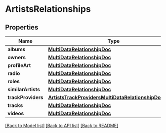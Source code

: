 # ArtistsRelationships

## Properties
Name | Type | Description | Notes
------------ | ------------- | ------------- | -------------
**albums** | [**MultiDataRelationshipDoc**](MultiDataRelationshipDoc.md) |  | 
**owners** | [**MultiDataRelationshipDoc**](MultiDataRelationshipDoc.md) |  | 
**profileArt** | [**MultiDataRelationshipDoc**](MultiDataRelationshipDoc.md) |  | 
**radio** | [**MultiDataRelationshipDoc**](MultiDataRelationshipDoc.md) |  | 
**roles** | [**MultiDataRelationshipDoc**](MultiDataRelationshipDoc.md) |  | 
**similarArtists** | [**MultiDataRelationshipDoc**](MultiDataRelationshipDoc.md) |  | 
**trackProviders** | [**ArtistsTrackProvidersMultiDataRelationshipDocument**](ArtistsTrackProvidersMultiDataRelationshipDocument.md) |  | 
**tracks** | [**MultiDataRelationshipDoc**](MultiDataRelationshipDoc.md) |  | 
**videos** | [**MultiDataRelationshipDoc**](MultiDataRelationshipDoc.md) |  | 

[[Back to Model list]](../README.md#documentation-for-models) [[Back to API list]](../README.md#documentation-for-api-endpoints) [[Back to README]](../README.md)


